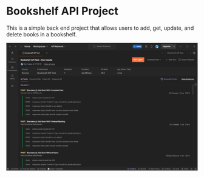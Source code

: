 # Bookshelf API Project

This is a simple back end project that allows users to add, get, update, and delete books in a bookshelf.

<img src='postman-api-test.png'>